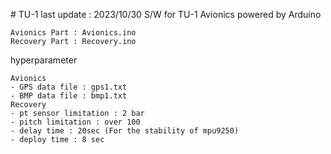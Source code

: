 ﻿﻿# TU-1
last update : 2023/10/30
S/W for TU-1 Avionics powered by Arduino

    Avionics Part : Avionics.ino
    Recovery Part : Recovery.ino

hyperparameter

    Avionics
    - GPS data file : gps1.txt
    - BMP data file : bmp1.txt
    Recovery
    - pt sensor limitation : 2 bar
    - pitch limitation : over 100
    - delay time : 20sec (For the stability of mpu9250)
    - deploy time : 8 sec
